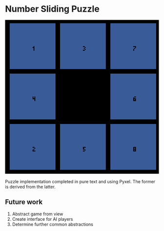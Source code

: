 # Number Sliding Puzzle

![image of number sliding puzzle](game.png)

Puzzle implementation completed in pure text and using Pyxel.
The former is derived from the latter.

## Future work
1. Abstract game from view
2. Create interface for AI players
3. Determine further common abstractions
